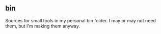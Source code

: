 ## bin
Sources for small tools in my personal bin folder.
I may or may not need them, but I'm making them anyway.
